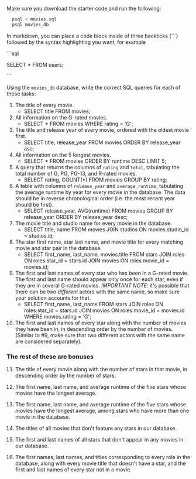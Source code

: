 Make sure you download the starter code and run the following:

```sh
  psql < movies.sql
  psql movies_db
```

In markdown, you can place a code block inside of three backticks (```) followed by the syntax highlighting you want, for example

\```sql

SELECT \* FROM users;

\```

Using the `movies_db` database, write the correct SQL queries for each of these tasks:

1.  The title of every movie.
    * SELECT title FROM movies;
2.  All information on the G-rated movies.
    * SELECT * FROM movies WHERE rating = 'G';
3.  The title and release year of every movie, ordered with the
    oldest movie first.
    * SELECT title, release_year FROM movies ORDER BY release_year asc;
4.  All information on the 5 longest movies.
    * SELECT * FROM movies ORDER BY runtime DESC LIMIT 5;
5.  A query that returns the columns of `rating` and `total`, tabulating the
    total number of G, PG, PG-13, and R-rated movies.
    * SELECT  rating, COUNT(*) FROM movies GROUP BY rating;
6.  A table with columns of `release_year` and `average_runtime`,
    tabulating the average runtime by year for every movie in the database. The data should be in reverse chronological order (i.e. the most recent year should be first).
    * SELECT  release_year, AVG(runtime) FROM movies GROUP BY release_year ORDER BY release_year desc;
7.  The movie title and studio name for every movie in the
    database.
    * SELECT title, name FROM movies JOIN studios ON movies.studio_id = studios.id;
8.  The star first name, star last name, and movie title for every
    matching movie and star pair in the database.
    * SELECT first_name, last_name, movies.title FROM stars JOIN roles ON roles.star_id = stars.id JOIN movies ON roles.movie_id = movies.id;
9.  The first and last names of every star who has been in a G-rated movie. The first and last name should appear only once for each star, even if they are in several G-rated movies. *IMPORTANT NOTE*: it's possible that there can be two *different* actors with the same name, so make sure your solution accounts for that.
    * SELECT first_name, last_name FROM stars JOIN roles ON roles.star_id = stars.id JOIN movies ON roles.movie_id = movies.id WHERE movies.rating = 'G'; 
10. The first and last names of every star along with the number
    of movies they have been in, in descending order by the number of movies. (Similar to #9, make sure
    that two different actors with the same name are considered separately).

### The rest of these are bonuses

11. The title of every movie along with the number of stars in
    that movie, in descending order by the number of stars.

12. The first name, last name, and average runtime of the five
    stars whose movies have the longest average.

13. The first name, last name, and average runtime of the five
    stars whose movies have the longest average, among stars who have more than one movie in the database.

14. The titles of all movies that don't feature any stars in our
    database.

15. The first and last names of all stars that don't appear in any movies in our database.

16. The first names, last names, and titles corresponding to every
    role in the database, along with every movie title that doesn't have a star, and the first and last names of every star not in a movie.
